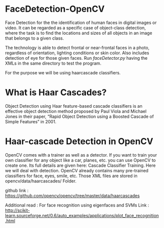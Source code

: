 # FaceDetection-OpenCV

Face Detection for the  the identification of human faces in digital images or video. It can be regarded as a specific case of object-class detection, where the task is to find the locations and sizes of all objects in an image that belongs to a given class. 

 The technology is able to detect frontal or near-frontal faces in a photo, regardless of orientation, lighting conditions or skin color.
 Also includes detection of eye for those given faces.
 Run *faceDetector.py* having the XMLs in the same directory to test the program. 
 
 For the purpose we will be using haarcascade classifiers.
 
# What is Haar Cascades?
Object Detection using Haar feature-based cascade classifiers is an effective object detection method proposed by Paul Viola and Michael Jones in their paper, “Rapid Object Detection using a Boosted Cascade of Simple Features” in 2001.

# Haar-cascade Detection in OpenCV
OpenCV comes with a trainer as well as a detector. If you want to train your own classifier for any object like a car, planes, etc. you can use OpenCV to create one. Its full details are given here: Cascade Classifier Training.
Here we will deal with detection. OpenCV already contains many pre-trained classifiers for face, eyes, smile, etc. Those XML files are stored in opencv/data/haarcascades/ Folder. 

github link : https://github.com/opencv/opencv/tree/master/data/haarcascades

Additional read : For face recognition using eigenfaces and SVMs
                  Link : http://scikit-learn.sourceforge.net/0.6/auto_examples/applications/plot_face_recognition.html

